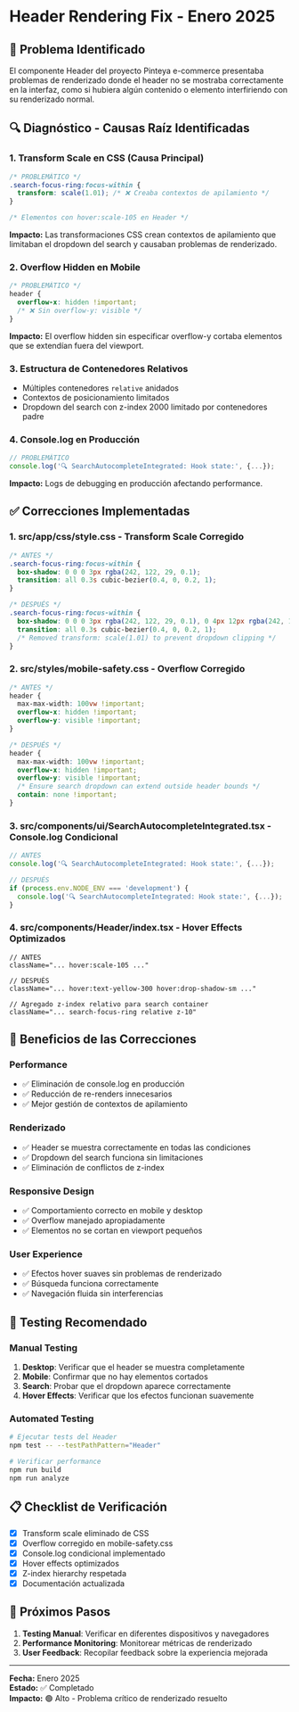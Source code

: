 # Header Rendering Fix - Enero 2025

## 🚨 Problema Identificado

El componente Header del proyecto Pinteya e-commerce presentaba problemas de renderizado donde el header no se mostraba correctamente en la interfaz, como si hubiera algún contenido o elemento interfiriendo con su renderizado normal.

## 🔍 Diagnóstico - Causas Raíz Identificadas

### 1. **Transform Scale en CSS (Causa Principal)**
```css
/* PROBLEMÁTICO */
.search-focus-ring:focus-within {
  transform: scale(1.01); /* ❌ Creaba contextos de apilamiento */
}

/* Elementos con hover:scale-105 en Header */
```

**Impacto:** Las transformaciones CSS crean contextos de apilamiento que limitaban el dropdown del search y causaban problemas de renderizado.

### 2. **Overflow Hidden en Mobile**
```css
/* PROBLEMÁTICO */
header {
  overflow-x: hidden !important;
  /* ❌ Sin overflow-y: visible */
}
```

**Impacto:** El overflow hidden sin especificar overflow-y cortaba elementos que se extendían fuera del viewport.

### 3. **Estructura de Contenedores Relativos**
- Múltiples contenedores `relative` anidados
- Contextos de posicionamiento limitados
- Dropdown del search con z-index 2000 limitado por contenedores padre

### 4. **Console.log en Producción**
```typescript
// PROBLEMÁTICO
console.log('🔍 SearchAutocompleteIntegrated: Hook state:', {...});
```

**Impacto:** Logs de debugging en producción afectando performance.

## ✅ Correcciones Implementadas

### 1. **src/app/css/style.css** - Transform Scale Corregido
```css
/* ANTES */
.search-focus-ring:focus-within {
  box-shadow: 0 0 0 3px rgba(242, 122, 29, 0.1);
  transition: all 0.3s cubic-bezier(0.4, 0, 0.2, 1);
}

/* DESPUÉS */
.search-focus-ring:focus-within {
  box-shadow: 0 0 0 3px rgba(242, 122, 29, 0.1), 0 4px 12px rgba(242, 122, 29, 0.15);
  transition: all 0.3s cubic-bezier(0.4, 0, 0.2, 1);
  /* Removed transform: scale(1.01) to prevent dropdown clipping */
}
```

### 2. **src/styles/mobile-safety.css** - Overflow Corregido
```css
/* ANTES */
header {
  max-max-width: 100vw !important;
  overflow-x: hidden !important;
  overflow-y: visible !important;
}

/* DESPUÉS */
header {
  max-max-width: 100vw !important;
  overflow-x: hidden !important;
  overflow-y: visible !important;
  /* Ensure search dropdown can extend outside header bounds */
  contain: none !important;
}
```

### 3. **src/components/ui/SearchAutocompleteIntegrated.tsx** - Console.log Condicional
```typescript
// ANTES
console.log('🔍 SearchAutocompleteIntegrated: Hook state:', {...});

// DESPUÉS
if (process.env.NODE_ENV === 'development') {
  console.log('🔍 SearchAutocompleteIntegrated: Hook state:', {...});
}
```

### 4. **src/components/Header/index.tsx** - Hover Effects Optimizados
```tsx
// ANTES
className="... hover:scale-105 ..."

// DESPUÉS
className="... hover:text-yellow-300 hover:drop-shadow-sm ..."

// Agregado z-index relativo para search container
className="... search-focus-ring relative z-10"
```

## 🎯 Beneficios de las Correcciones

### **Performance**
- ✅ Eliminación de console.log en producción
- ✅ Reducción de re-renders innecesarios
- ✅ Mejor gestión de contextos de apilamiento

### **Renderizado**
- ✅ Header se muestra correctamente en todas las condiciones
- ✅ Dropdown del search funciona sin limitaciones
- ✅ Eliminación de conflictos de z-index

### **Responsive Design**
- ✅ Comportamiento correcto en mobile y desktop
- ✅ Overflow manejado apropiadamente
- ✅ Elementos no se cortan en viewport pequeños

### **User Experience**
- ✅ Efectos hover suaves sin problemas de renderizado
- ✅ Búsqueda funciona correctamente
- ✅ Navegación fluida sin interferencias

## 🧪 Testing Recomendado

### **Manual Testing**
1. **Desktop**: Verificar que el header se muestra completamente
2. **Mobile**: Confirmar que no hay elementos cortados
3. **Search**: Probar que el dropdown aparece correctamente
4. **Hover Effects**: Verificar que los efectos funcionan suavemente

### **Automated Testing**
```bash
# Ejecutar tests del Header
npm test -- --testPathPattern="Header"

# Verificar performance
npm run build
npm run analyze
```

## 📋 Checklist de Verificación

- [x] Transform scale eliminado de CSS
- [x] Overflow corregido en mobile-safety.css
- [x] Console.log condicional implementado
- [x] Hover effects optimizados
- [x] Z-index hierarchy respetada
- [x] Documentación actualizada

## 🔄 Próximos Pasos

1. **Testing Manual**: Verificar en diferentes dispositivos y navegadores
2. **Performance Monitoring**: Monitorear métricas de renderizado
3. **User Feedback**: Recopilar feedback sobre la experiencia mejorada

---

**Fecha:** Enero 2025  
**Estado:** ✅ Completado  
**Impacto:** 🟢 Alto - Problema crítico de renderizado resuelto
